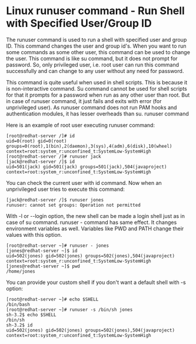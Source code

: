 # Linux runuser command - Run Shell with Specified User/Group ID
The runuser command is used to run a shell with specified user and group ID. This command changes the user and group id's. When you want to run some commands as some other user, this command can be used to change the user. This command is like su command, but it does not prompt for password. So, only privileged user, i.e. root user can run this command successfully and can change to any user without any need for password.

This command is quite useful when used in shell scripts. This is because it is non-interactive command. Su command cannot be used for shell scripts for that it prompts for a password when run as any other user than root. But in case of runuser command, it just fails and exits with error (for unprivileged user). As runuser command does not run PAM hooks and authentication modules, it has lesser overheads than su.
runuser command

Here is an example of root user executing runuser command:

```
[root@redhat-server /]# id
uid=0(root) gid=0(root) groups=0(root),1(bin),2(daemon),3(sys),4(adm),6(disk),10(wheel) context=root:system_r:unconfined_t:SystemLow-SystemHigh
[root@redhat-server /]# runuser jack
[jack@redhat-server /]$ id
uid=501(jack) gid=501(jack) groups=501(jack),504(javaproject) context=root:system_r:unconfined_t:SystemLow-SystemHigh
```
You can check the current user with id command. Now when an unprivileged user tries to execute this command:

```
[jack@redhat-server /]$ runuser jones
runuser: cannot set groups: Operation not permitted
```

With -l or --login option, the new shell can be made a login shell just as in case of su command. runuser - command has same effect. It changes environment variables as well. Variables like PWD and PATH change their values with this option.

```
[root@redhat-server ~]# runuser - jones
[jones@redhat-server ~]$ id
uid=502(jones) gid=502(jones) groups=502(jones),504(javaproject) context=root:system_r:unconfined_t:SystemLow-SystemHigh
[jones@redhat-server ~]$ pwd
/home/jones
```

You can provide your custom shell if you don't want a default shell with -s option:

```
[root@redhat-server ~]# echo $SHELL
/bin/bash
[root@redhat-server ~]# runuser -s /bin/sh jones
sh-3.2$ echo $SHELL
/bin/sh
sh-3.2$ id
uid=502(jones) gid=502(jones) groups=502(jones),504(javaproject) context=root:system_r:unconfined_t:SystemLow-SystemHigh
```
